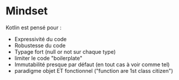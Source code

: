 # Mindset

Kotlin est pensé pour :

- Expressivité du code
- Robustesse du code
- Typage fort (null or not sur chaque type)
- limiter le code "boilerplate"
- Immutabilité presque par défaut (en tout cas à voir comme tel)
- paradigme objet ET fonctionnel ("function are 1st class citizen")
